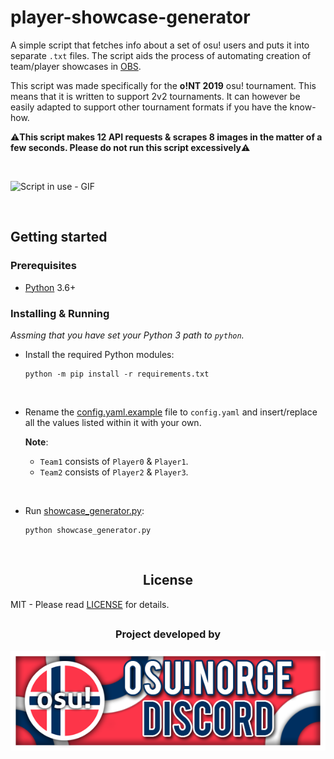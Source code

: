 <h1>player-showcase-generator</h1>

A simple script that fetches info about a set of osu! users and puts it into separate `.txt` files. The script aids the process of automating creation of team/player showcases in [OBS](https://github.com/obsproject/obs-studio).


This script was made specifically for the **o!NT 2019** osu! tournament. This means that it is written to support 2v2 tournaments. It can however be easily adapted to support other tournament formats if you have the know-how.

⚠️**This script makes 12 API requests & scrapes 8 images in the matter of a few seconds. Please do not run this script excessively**⚠️

<br>

![Script in use - GIF](https://i.imgur.com/sHzTKJp.gif)

<br>

<h2>Getting started</h2>

<h3>Prerequisites</h2>

* [Python](https://github.com/python/cpython) 3.6+

<h3>Installing & Running</h3>

*Assming that you have set your Python 3 path to `python`.*

* Install the required Python modules:
  ```
  python -m pip install -r requirements.txt
  ```

<br>

* Rename the [config.yaml.example](config.yaml.example) file to `config.yaml` and insert/replace all the values listed within it with your own.
    
    **Note**:
    * `Team1` consists of `Player0` & `Player1`. 
    * `Team2` consists of `Player2` & `Player3`.

<br>

* Run [showcase_generator.py](showcase_generator.py):
  ```
  python showcase_generator.py
  ```

<br>

<h2 align="center">License</h2>

MIT - Please read [LICENSE](LICENSE) for details.

##
<div align="center">
  <h3>Project developed by</h3>
  <a href="https://discord.gg/Y7zyjGU"><img src="https://raw.githubusercontent.com/osu-Norge/assets/master/banner.png"></a>
</div>
